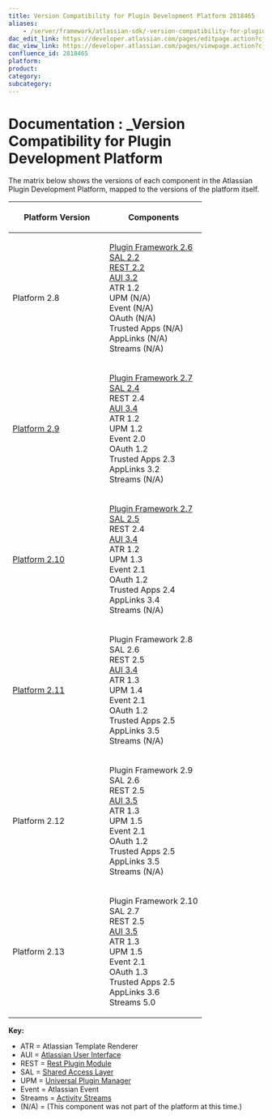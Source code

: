 ```yaml
---
title: Version Compatibility for Plugin Development Platform 2818465
aliases:
    - /server/framework/atlassian-sdk/-version-compatibility-for-plugin-development-platform-2818465.html
dac_edit_link: https://developer.atlassian.com/pages/editpage.action?cjm=wozere&pageId=2818465
dac_view_link: https://developer.atlassian.com/pages/viewpage.action?cjm=wozere&pageId=2818465
confluence_id: 2818465
platform:
product:
category:
subcategory:
---
```

# Documentation : \_Version Compatibility for Plugin Development Platform

The matrix below shows the versions of each component in the Atlassian Plugin Development Platform, mapped to the versions of the platform itself.

<table>
<colgroup>
<col style="width: 50%" />
<col style="width: 50%" />
</colgroup>
<thead>
<tr class="header">
<th><p>Platform Version</p></th>
<th><p>Components</p></th>
</tr>
</thead>
<tbody>
<tr class="odd">
<td><p>Platform 2.8</p></td>
<td><p><a href="https://developer.atlassian.com/pages/viewpage.action?pageId=852043">Plugin Framework 2.6</a><br />
<a href="https://developer.atlassian.com/pages/viewpage.action?pageId=5242917">SAL 2.2</a><br />
<a href="/server/framework/atlassian-sdk/rest-plugin-2.2-release-notes-4915210.html">REST 2.2</a><br />
<a href="https://developer.atlassian.com/display/AUI/AUI+3.2+Release+Notes">AUI 3.2</a><br />
ATR 1.2<br />
UPM (N/A)<br />
Event (N/A)<br />
OAuth (N/A)<br />
Trusted Apps (N/A)<br />
AppLinks (N/A)<br />
Streams (N/A)</p></td>
</tr>
<tr class="even">
<td><p><a href="/server/framework/atlassian-sdk/plugin-development-platform-2-9-release-notes">Platform 2.9</a></p></td>
<td><p><a href="https://developer.atlassian.com/pages/viewpage.action?pageId=851978">Plugin Framework 2.7</a><br />
<a href="https://developer.atlassian.com/pages/viewpage.action?pageId=5242924">SAL 2.4</a><br />
REST 2.4<br />
<a href="https://developer.atlassian.com/display/AUI/AUI+3.4+Release+Notes">AUI 3.4</a><br />
ATR 1.2<br />
UPM 1.2<br />
Event 2.0<br />
OAuth 1.2<br />
Trusted Apps 2.3<br />
AppLinks 3.2<br />
Streams (N/A)</p></td>
</tr>
<tr class="odd">
<td><p><a href="/server/framework/atlassian-sdk/plugin-development-platform-2-10-release-notes">Platform 2.10</a></p></td>
<td><p><a href="https://developer.atlassian.com/pages/viewpage.action?pageId=851978">Plugin Framework 2.7</a><br />
<a href="https://developer.atlassian.com/pages/viewpage.action?pageId=5242922">SAL 2.5</a><br />
REST 2.4<br />
<a href="https://developer.atlassian.com/display/AUI/AUI+3.4+Release+Notes">AUI 3.4</a><br />
ATR 1.2<br />
UPM 1.3<br />
Event 2.1<br />
OAuth 1.2<br />
Trusted Apps 2.4<br />
AppLinks 3.4<br />
Streams (N/A)</p></td>
</tr>
<tr class="even">
<td><p><a href="/server/framework/atlassian-sdk/plugin-development-platform-2-11-release-notes">Platform 2.11</a></p></td>
<td><p>Plugin Framework 2.8<br />
SAL 2.6<br />
REST 2.5<br />
<a href="https://developer.atlassian.com/display/AUI/AUI+3.4+Release+Notes">AUI 3.4</a><br />
ATR 1.3<br />
UPM 1.4<br />
Event 2.1<br />
OAuth 1.2<br />
Trusted Apps 2.5<br />
AppLinks 3.5<br />
Streams (N/A)</p></td>
</tr>
<tr class="odd">
<td><p>Platform 2.12</p></td>
<td><p>Plugin Framework 2.9<br />
SAL 2.6<br />
REST 2.5<br />
<a href="https://developer.atlassian.com/display/AUI/AUI+3.5+Release+Notes">AUI 3.5</a><br />
ATR 1.3<br />
UPM 1.5<br />
Event 2.1<br />
OAuth 1.2<br />
Trusted Apps 2.5<br />
AppLinks 3.5<br />
Streams (N/A)</p></td>
</tr>
<tr class="even">
<td><p>Platform 2.13</p></td>
<td><p>Plugin Framework 2.10<br />
SAL 2.7<br />
REST 2.5<br />
<a href="https://developer.atlassian.com/display/AUI/AUI+3.5+Release+Notes">AUI 3.5</a><br />
ATR 1.3<br />
UPM 1.5<br />
Event 2.1<br />
OAuth 1.3<br />
Trusted Apps 2.5<br />
AppLinks 3.6<br />
Streams 5.0</p></td>
</tr>
</tbody>
</table>

**Key:**

-   ATR = Atlassian Template Renderer
-   AUI = [Atlassian User Interface](https://developer.atlassian.com/display/AUI)
-   REST = [Rest Plugin Module](https://developer.atlassian.com/display/REST)
-   SAL = [Shared Access Layer](https://developer.atlassian.com/display/SAL)
-   UPM = [Universal Plugin Manager](https://developer.atlassian.com/display/UPM)
-   Event = Atlassian Event
-   Streams = [Activity Streams](https://developer.atlassian.com/display/STREAMS)
-   (N/A) = (This component was not part of the platform at this time.)


























